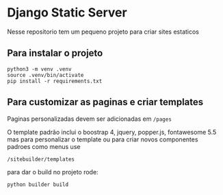# Django Static Server
Nesse repositorio tem um pequeno projeto para criar sites estaticos 

## Para instalar o projeto

```
python3 -m venv .venv
source .venv/bin/activate
pip install -r requirements.txt
```

## Para customizar as paginas e criar templates

Paginas personalizadas devem ser adicionadas em `/pages`

O template padrão inclui o boostrap 4, jquery, popper.js, fontawesome 5.5
mas para personalizar o template ou para criar novos componentes padroes como menus use 
```
/sitebuilder/templates
```

para dar o build no projeto rode:
```
python builder build 
```






